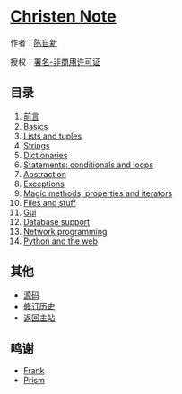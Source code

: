 # [Christen Note]()

作者：[陈自新](http://chenzixin.com)

授权：<a rel="license" href="http://creativecommons.org/licenses/by-nc/4.0/">署名-非商用许可证</a>

## 目录
1. [前言](#README)
1. [Basics](#docs/basics)
1. [Lists and tuples](#docs/liststuples)
1. [Strings](#docs/strings)
1. [Dictionaries](#docs/dictionaries)
1. [Statements: conditionals and loops](#docs/statementsconditionalsloops)
1. [Abstraction](#docs/abstraction)
1. [Exceptions](#docs/exceptions)
1. [Magic methods, properties and iterators](#docs/magicmethodspropertiesiterators)
1. [Files and stuff](#docs/filesstuff)
1. [Gui](#docs/gui)
1. [Database support](#docs/databasesupport)
1. [Network programming](#docs/networkprogramming)
1. [Python and the web](#docs/pythontheweb)

## 其他
- [源码](https://github.com/hiclick/hiclick.github.com)
- [修订历史](https://github.com/hiclick/hiclick.github.com/graphs/commit-activity)
- [返回主站](http://christen.cn)

## 鸣谢
- [Frank](http://www.ruanyifeng.com/home.html)
- [Prism](http://christen.cn/doc/prism.html)
